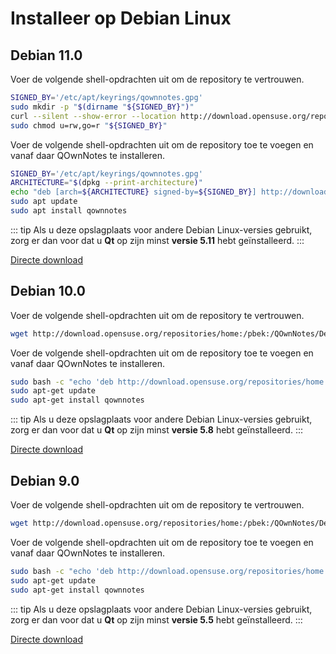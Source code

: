 # Installeer op Debian Linux

## Debian 11.0

Voer de volgende shell-opdrachten uit om de repository te vertrouwen.

```bash
SIGNED_BY='/etc/apt/keyrings/qownnotes.gpg'
sudo mkdir -p "$(dirname "${SIGNED_BY}")"
curl --silent --show-error --location http://download.opensuse.org/repositories/home:/pbek:/QOwnNotes/Debian_11/Release.key | gpg --dearmor | sudo tee "${SIGNED_BY}" > /dev/null
sudo chmod u=rw,go=r "${SIGNED_BY}"
```

Voer de volgende shell-opdrachten uit om de repository toe te voegen en vanaf daar QOwnNotes te installeren.

```bash
SIGNED_BY='/etc/apt/keyrings/qownnotes.gpg'
ARCHITECTURE="$(dpkg --print-architecture)"
echo "deb [arch=${ARCHITECTURE} signed-by=${SIGNED_BY}] http://download.opensuse.org/repositories/home:/pbek:/QOwnNotes/Debian_11/ /" | sudo tee /etc/apt/sources.list.d/qownnotes.list > /dev/null
sudo apt update
sudo apt install qownnotes
```

::: tip
Als u deze opslagplaats voor andere Debian Linux-versies gebruikt, zorg er dan voor dat u **Qt** op zijn minst **versie 5.11** hebt geïnstalleerd.
:::

[Directe download](https://download.opensuse.org/repositories/home:/pbek:/QOwnNotes/Debian_11)

## Debian 10.0

Voer de volgende shell-opdrachten uit om de repository te vertrouwen.

```bash
wget http://download.opensuse.org/repositories/home:/pbek:/QOwnNotes/Debian_10/Release.key -O - | sudo apt-key add -
```

Voer de volgende shell-opdrachten uit om de repository toe te voegen en vanaf daar QOwnNotes te installeren.

```bash
sudo bash -c "echo 'deb http://download.opensuse.org/repositories/home:/pbek:/QOwnNotes/Debian_10/ /' >> /etc/apt/sources.list.d/qownnotes.list"
sudo apt-get update
sudo apt-get install qownnotes
```

::: tip
Als u deze opslagplaats voor andere Debian Linux-versies gebruikt, zorg er dan voor dat u **Qt** op zijn minst **versie 5.8** hebt geïnstalleerd.
:::

[Directe download](https://download.opensuse.org/repositories/home:/pbek:/QOwnNotes/Debian_10)

## Debian 9.0

Voer de volgende shell-opdrachten uit om de repository te vertrouwen.

```bash
wget http://download.opensuse.org/repositories/home:/pbek:/QOwnNotes/Debian_9.0/Release.key -O - | sudo apt-key add -
```

Voer de volgende shell-opdrachten uit om de repository toe te voegen en vanaf daar QOwnNotes te installeren.

```bash
sudo bash -c "echo 'deb http://download.opensuse.org/repositories/home:/pbek:/QOwnNotes/Debian_9.0/ /' >> /etc/apt/sources.list.d/qownnotes.list"
sudo apt-get update
sudo apt-get install qownnotes
```

::: tip
Als u deze opslagplaats voor andere Debian Linux-versies gebruikt, zorg er dan voor dat u **Qt** op zijn minst **versie 5.5** hebt geïnstalleerd.
:::

[Directe download](https://download.opensuse.org/repositories/home:/pbek:/QOwnNotes/Debian_9.0)
